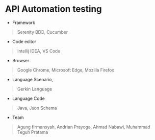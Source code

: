 # API Automation testing 

* Framework 
> Serenity BDD,
> Cucumber

* Code editor
> Intellij IDEA,
> VS Code

* Browser
> Google Chrome,
> Microsoft Edge,
> Mozilla Firefox

* Language Scenario,
> Gerkin Language

* Language Code
> Java,
> Json Schema

* Team
> Agung firmansyah,
> Andrian Prayoga,
> Ahmad Nabawi,
> Muhammad Teguh Pratama
